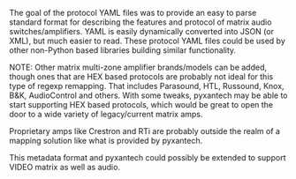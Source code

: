 The goal of the protocol YAML files was to provide an easy to parse standard format for describing the features
and protocol of matrix audio switches/amplifiers. YAML is easily dynamically converted into JSON (or XML), but
much easier to read. These protocol YAML files could be used by other non-Python based libraries building
similar functionality.

NOTE: Other matrix multi-zone amplifier brands/models can be added, though ones that are HEX based protocols are probably
not ideal for this type of regexp remapping. That includes Parasound, HTL, Russound, Knox, B&K, AudioControl and others.
With some tweaks, pyxantech may be able to start supporting HEX based protocols, which would be great to open the door
to a wide variety of legacy/current matrix amps.

Proprietary amps like Crestron and RTi are probably outside the realm of a mapping solution like what is provided by pyxantech.

This metadata format and pyxantech could possibly be extended to support VIDEO matrix as well as audio.


